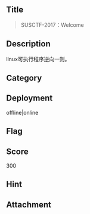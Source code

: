 ## Title
>  SUSCTF-2017：Welcome

## Description

linux可执行程序逆向一则。

## Category

## Deployment

offline|online                                        

## Flag

## Score

300

## Hint

## Attachment


